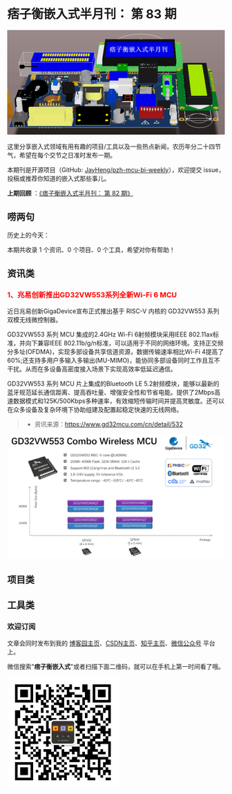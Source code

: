 # 痞子衡嵌入式半月刊： 第 83 期

![](https://raw.githubusercontent.com/JayHeng/pzh-mcu-bi-weekly/master/pics/pzh_mcu_bi_weekly.PNG)

这里分享嵌入式领域有用有趣的项目/工具以及一些热点新闻，农历年分二十四节气，希望在每个交节之日准时发布一期。

本期刊是开源项目（GitHub: [JayHeng/pzh-mcu-bi-weekly](https://github.com/JayHeng/pzh-mcu-bi-weekly)），欢迎提交 issue，投稿或推荐你知道的嵌入式那些事儿。

**上期回顾** ：[《痞子衡嵌入式半月刊： 第 82 期》](https://www.cnblogs.com/henjay724/p/17744244.html)

## 唠两句

历史上的今天：

本期共收录 1 个资讯、0 个项目、0 个工具，希望对你有帮助！

## 资讯类

### <font color="red">1、兆易创新推出GD32VW553系列全新Wi-Fi 6 MCU</font>

近日兆易创新GigaDevice宣布正式推出基于 RISC-V 内核的 GD32VW553 系列双模无线微控制器。

GD32VW553 系列 MCU 集成的2.4GHz Wi-Fi 6射频模块采用IEEE 802.11ax标准，并向下兼容IEEE 802.11b/g/n标准，可以适用于不同的网络环境。支持正交频分多址(OFDMA)，实现多部设备共享信道资源，数据传输速率相比Wi-Fi 4提高了60%;还支持多用户多输入多输出(MU-MIMO)，能协同多部设备同时工作且互不干扰。从而在多设备高密度接入场景下实现高效率低延迟通信。

GD32VW553 系列 MCU 片上集成的Bluetooth LE 5.2射频模块，能够以最新的蓝牙规范延长通信距离、提高吞吐量、增强安全性和节省电能。提供了2Mbps高速数据模式和125K/500Kbps多种速率，有效缩短传输时间并提高灵敏度。还可以在众多设备及复杂环境下协助组建及配置起稳定快速的无线网络。

> * 资讯来源：https://www.gd32mcu.com/cn/detail/532

![](https://raw.githubusercontent.com/JayHeng/pzh-mcu-bi-weekly/master/pics/issue-083/GD32VW553.png)

## 项目类



## 工具类


### 欢迎订阅

文章会同时发布到我的 [博客园主页](https://www.cnblogs.com/henjay724/)、[CSDN主页](https://blog.csdn.net/henjay724)、[知乎主页](https://www.zhihu.com/people/henjay724)、[微信公众号](http://weixin.sogou.com/weixin?type=1&query=痞子衡嵌入式) 平台上。

微信搜索"__痞子衡嵌入式__"或者扫描下面二维码，就可以在手机上第一时间看了哦。

![](https://raw.githubusercontent.com/JayHeng/pzhmcu-picture/master/wechat/pzhMcu_qrcode_258x258.jpg)


